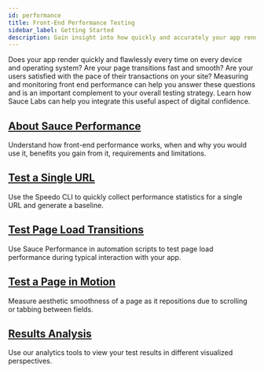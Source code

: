 ```yaml
---
id: performance
title: Front-End Performance Testing
sidebar_label: Getting Started
description: Gain insight into how quickly and accurately your app renders, which directly affects your users' perception of quality.
---
```


Does your app render quickly and flawlessly every time on every device and operating system? Are your page transitions fast and smooth? Are your users satisfied with the pace of their transactions on your site? Measuring and monitoring front end performance can help you answer these questions and is an important complement to your overall testing strategy. Learn how Sauce Labs can help you integrate this useful aspect of digital confidence.

<div>
  <div className="box boxwidetop card">
    <div className="container">
    <a href="/performance/about"><h2>About Sauce Performance</h2></a>
    <p>Understand how front-end performance works, when and why you would use it, benefits you gain from it, requirements and limitations.</p>
    </div>
  </div>
</div>
<div className="box-wrapper" markdown="1">
  <div className="box box1 card">
    <div className="container">
    <a href="/performance/one-page"><h2>Test a Single URL</h2></a>
    <p>Use the Speedo CLI to quickly collect performance statistics for a single URL and generate a baseline.</p>
    </div>
  </div>
  <div className="box box2 card">
    <div className="container">
    <a href="/performance/transitions"><h2>Test Page Load Transitions</h2></a>
    <p>Use Sauce Performance in automation scripts to test page load performance during typical interaction with your app.</p>
    </div>
  </div>
  <div className="box box3 card">
    <div className="container">
    <a href="/performance/motion"><h2>Test a Page in Motion</h2></a>
    <p>Measure aesthetic smoothness of a page as it repositions due to scrolling or tabbing between fields.</p>
    </div>
  </div>
  <div className="box box4 card">
    <div className="container">
    <a href="/performance/analyze"><h2>Results Analysis</h2></a>
    <p>Use our analytics tools to view your test results in different visualized perspectives.</p>
    </div>
  </div>
</div>
